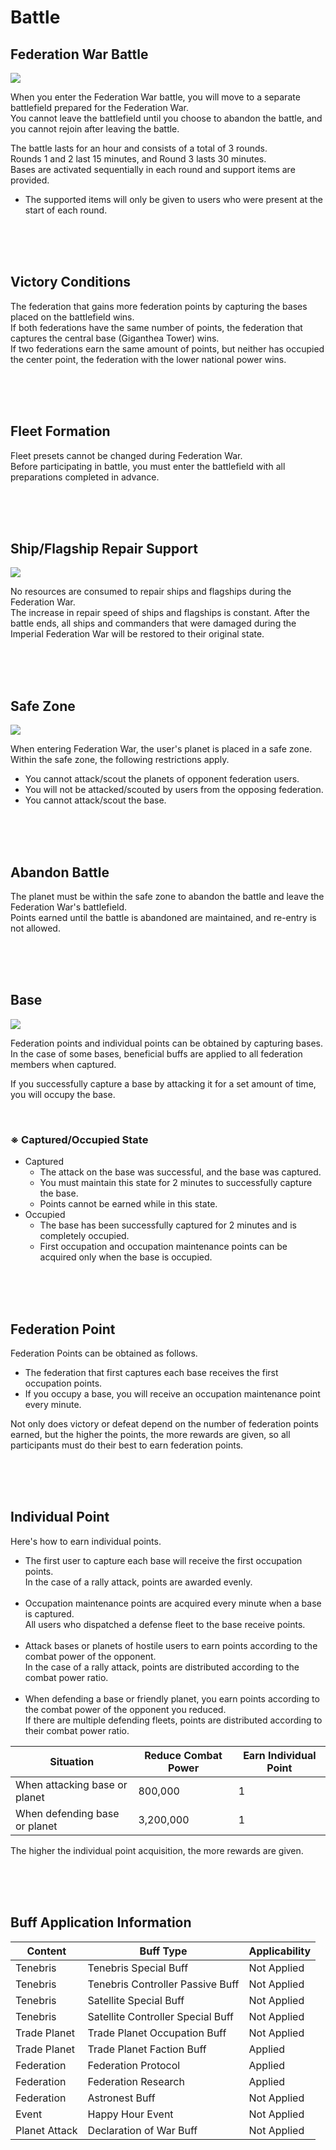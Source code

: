 # Battle

## Federation War Battle

![](http://d3bbxo4nelobc3.cloudfront.net/html/img/help/1804_01.jpg)

When you enter the Federation War battle, you will move to a separate battlefield prepared for the Federation War.<br>
You cannot leave the battlefield until you choose to abandon the battle, and you cannot rejoin after leaving the battle.

The battle lasts for an hour and consists of a total of 3 rounds.<br>
Rounds 1 and 2 last 15 minutes, and Round 3 lasts 30 minutes.<br>
Bases are activated sequentially in each round and support items are provided.<br>

- The supported items will only be given to users who were present at the start of each round.

<br>
<br>
<br>


## Victory Conditions
 
The federation that gains more federation points by capturing the bases placed on the battlefield wins.<br>
If both federations have the same number of points, the federation that captures the central base (Giganthea Tower) wins.<br>
If two federations earn the same amount of points, but neither has occupied the center point, the federation with the lower national power wins.

<br>
<br>
<br>


## Fleet Formation
 
Fleet presets cannot be changed during Federation War.<br>
Before participating in battle, you must enter the battlefield with all preparations completed in advance.

<br>
<br>
<br>


## Ship/Flagship Repair Support

![](http://d3bbxo4nelobc3.cloudfront.net/html/img/help/1804_02.jpg)

No resources are consumed to repair ships and flagships during the Federation War.<br>
The increase in repair speed of ships and flagships is constant.
After the battle ends, all ships and commanders that were damaged during the Imperial Federation War will be restored to their original state.

<br>
<br>
<br>


## Safe Zone

![](http://d3bbxo4nelobc3.cloudfront.net/html/img/help/1804_03.jpg)

When entering Federation War, the user's planet is placed in a safe zone.<br>
Within the safe zone, the following restrictions apply.

- You cannot attack/scout the planets of opponent federation users.<br>
- You will not be attacked/scouted by users from the opposing federation.<br>
- You cannot attack/scout the base.

<br>
<br>
<br>


## Abandon Battle

The planet must be within the safe zone to abandon the battle and leave the Federation War's battlefield.<br>
Points earned until the battle is abandoned are maintained, and re-entry is not allowed.

<br>
<br>
<br>


## Base

![](http://d3bbxo4nelobc3.cloudfront.net/html/img/help/1804_04.jpg)

Federation points and individual points can be obtained by capturing bases.<br>
In the case of some bases, beneficial buffs are applied to all federation members when captured.

If you successfully capture a base by attacking it for a set amount of time, you will occupy the base.

<br>

### ※ Captured/Occupied State
- Captured
  - The attack on the base was successful, and the base was captured.
  - You must maintain this state for 2 minutes to successfully capture the base.
  - Points cannot be earned while in this state.
- Occupied
  - The base has been successfully captured for 2 minutes and is completely occupied.
  - First occupation and occupation maintenance points can be acquired only when the base is occupied.

<br>
<br>
<br>


## Federation Point

Federation Points can be obtained as follows.

- The federation that first captures each base receives the first occupation points.<br>
- If you occupy a base, you will receive an occupation maintenance point every minute.

Not only does victory or defeat depend on the number of federation points earned, but the higher the points, the more rewards are given, so all participants must do their best to earn federation points.

<br>
<br>
<br>


## Individual Point

Here's how to earn individual points.
 
- The first user to capture each base will receive the first occupation points.<br>
  In the case of a rally attack, points are awarded evenly.<br><br>
- Occupation maintenance points are acquired every minute when a base is captured.<br>
  All users who dispatched a defense fleet to the base receive points.<br><br>
- Attack bases or planets of hostile users to earn points according to the combat power of the opponent.<br>
  In the case of a rally attack, points are distributed according to the combat power ratio.<br><br>
- When defending a base or friendly planet, you earn points according to the combat power of the opponent you reduced.<br>
  If there are multiple defending fleets, points are distributed according to their combat power ratio.

| Situation | Reduce Combat Power | Earn Individual Point |
| - | - | - |
| When attacking base or planet | 800,000 | 1 |
| When defending base or planet | 3,200,000 | 1 |

The higher the individual point acquisition, the more rewards are given.

<br>
<br>
<br>

## Buff Application Information

| Content | Buff Type | Applicability |
| - | - | - |
| Tenebris | Tenebris Special Buff | Not Applied |
| Tenebris | Tenebris Controller Passive Buff | Not Applied |
| Tenebris | Satellite Special Buff | Not Applied |
| Tenebris | Satellite Controller Special Buff | Not Applied |
| Trade Planet | Trade Planet Occupation Buff | Not Applied |
| Trade Planet | Trade Planet Faction Buff | Applied |
| Federation | Federation Protocol | Applied |
| Federation | Federation Research | Applied |
| Federation | Astronest Buff | Not Applied |
| Event | Happy Hour Event | Not Applied |
| Planet Attack | Declaration of War Buff | Not Applied |

<br>
<br>
<br>
